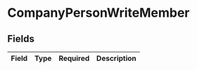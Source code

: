 # CompanyPersonWriteMember


## Fields

| Field       | Type        | Required    | Description |
| ----------- | ----------- | ----------- | ----------- |